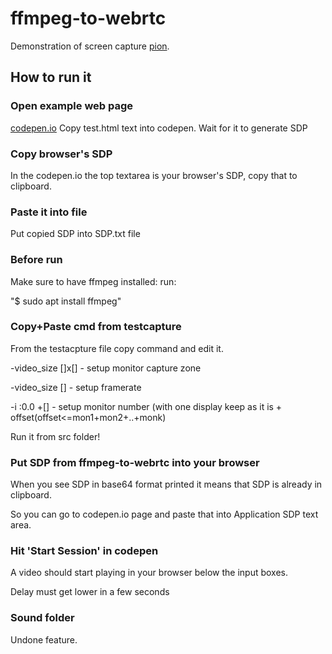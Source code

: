 # ffmpeg-to-webrtc

Demonstration of screen capture [pion](https://github.com/pion/webrtc).

## How to run it

### Open example web page
[codepen.io](https://codepen.io/ppjln/pen/oEZXjV)
Copy test.html text into codepen.
Wait for it to generate SDP

### Copy browser's SDP
In the codepen.io the top textarea is your browser's SDP, copy that to clipboard.

### Paste it into file
Put copied SDP into SDP.txt file

### Before run
Make sure to have ffmpeg installed:
run:

"$ sudo apt install ffmpeg"

### Copy+Paste cmd from testcapture
From the testacpture file copy command and edit it.

-video_size []x[] - setup monitor capture zone

-video_size []    - setup framerate

-i :0.0 +[]       - setup monitor number (with one display keep as it is + offset(offset<=mon1+mon2+..+monk)

Run it from src folder!

### Put SDP from ffmpeg-to-webrtc into your browser
When you see SDP in base64 format printed it means that SDP is already in clipboard. 

So you can go to codepen.io page and paste that into Application SDP text area.

### Hit 'Start Session' in codepen
A video should start playing in your browser below the input boxes.

Delay must get lower in a few seconds


### Sound folder
Undone feature. 

